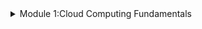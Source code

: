 <details>
 <summary>Module 1:Cloud Computing Fundamentals</summary>
 # Understanding Cloud Concepts
   * Cloud computing refers to the use of hosted services, such as data storage, servers, 
     databases, networking, and software over the internet. 
   * The data is stored on physical servers, which are maintained by a cloud service 
     provider. Computer system resources, especially data storage and computing power, are available on-demand, without direct management by the user in cloud computing.
* ![image](https://github.com/ZiyandaPetela/Cloud-Computing/assets/123364433/4193ce7e-2152-4b7d-a58c-dd026c68dc70)
* Instead of storing files on a storage device or hard drive, a user can save them on cloud, making it possible to access the files from anywhere, as long as they have access to the web. 
* The services hosted on cloud can be broadly divided into infrastructure-as-a-service (IaaS), platform-as-a-service (PaaS), and software-as-a-service (SaaS). 
* Based on the deployment model, cloud can also be classified as public, private, and hybrid cloud.
* 



















    
    </details>
